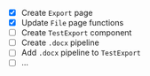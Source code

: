 - [x] Create `Export` page
- [x] Update `File` page functions
- [ ] Create `TestExport` component
- [ ] Create `.docx` pipeline
- [ ] Add `.docx` pipeline to `TestExport`
- [ ] ...
